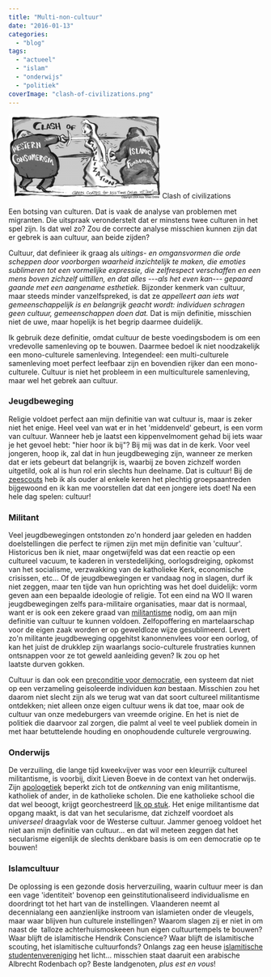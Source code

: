 ```yaml
---
title: "Multi-non-cultuur"
date: "2016-01-13"
categories: 
  - "blog"
tags: 
  - "actueel"
  - "islam"
  - "onderwijs"
  - "politiek"
coverImage: "clash-of-civilizations.png"
---
```


![Clash of civilizations](images/clash-of-civilizations-300x167.png) Clash of civilizations

Een botsing van culturen. Dat is vaak de analyse van problemen met migranten. Die uitspraak veronderstelt dat er minstens twee culturen in het spel zijn. Is dat wel zo? Zou de correcte analyse misschien kunnen zijn dat er gebrek is aan cultuur, aan beide zijden?

Cultuur, dat definieer ik graag als _uitings- en omgansvormen die orde scheppen door voorborgen waarheid inzichtelijk te maken, die emoties sublimeren tot een vormelijke expressie, die zelfrespect verschaffen en een mens boven zichzelf uittillen, en dat alles ---als het even kan--- gepaard gaande met een aangename esthetiek._ Bijzonder kenmerk van cultuur, maar steeds minder vanzelfspreked, is dat ze _appelleert aan iets wat gemeenschappelijk is en belangrijk geacht wordt: individuen schragen geen cultuur, gemeenschappen doen dat._ Dat is mijn definitie, misschien niet de uwe, maar hopelijk is het begrip daarmee duidelijk.

Ik gebruik deze definitie, omdat cultuur de beste voedingsbodem is om een vredevolle samenleving op te bouwen. Daarmee bedoel ik niet noodzakelijk een mono-culturele samenleving. Integendeel: een multi-culturele samenleving moet perfect leefbaar zijn en bovendien rijker dan een mono-culturele. Cultuur is niet het probleem in een multiculturele samenleving, maar wel het gebrek aan cultuur.

### Jeugdbeweging

Religie voldoet perfect aan mijn definitie van wat cultuur is, maar is zeker niet het enige. Heel veel van wat er in het 'middenveld' gebeurt, is een vorm van cultuur. Wanneer heb je laatst een kippenvelmoment gehad bij iets waar je het gevoel hebt: "hier hoor ik bij"? Bij mij was dat in de kerk. Voor veel jongeren, hoop ik, zal dat in hun jeugdbeweging zijn, wanneer ze merken dat er iets gebeurt dat belangrijk is, waarbij ze boven zichzelf worden uitgetild, ook al is hun rol erin slechts hun deelname. Dat is cultuur! Bij de [zeescouts](http://www.zeescouts2.be/) heb ik als ouder al enkele keren het plechtig groepsaantreden bijgewoond en ik kan me voorstellen dat dat een jongere iets doet! Na een hele dag spelen: cultuur!

### Militant

Veel jeugdbewegingen ontstonden zo'n honderd jaar geleden en hadden doelstellingen die perfect te rijmen zijn met mijn definitie van 'cultuur'. Historicus ben ik niet, maar ongetwijfeld was dat een reactie op een cultureel vacuum, te kaderen in verstedelijking, oorlogsdreiging, opkomst van het socialisme, verzwakking van de katholieke Kerk, economische crisissen, etc… Of de jeugdbewegingen er vandaag nog in slagen, durf ik niet zeggen, maar ten tijde van hun oprichting was het doel duidelijk: vorm geven aan een bepaalde ideologie of religie. Tot een eind na WO II waren jeugdbewegingen zelfs para-militaire organisaties, maar dat is normaal, want er is ook een zekere graad van [militantisme](/blog/o-kruise-den-jihadi/) nodig, om aan mijn definitie van cultuur te kunnen voldoen. Zelfopoffering en martelaarschap voor de eigen zaak worden er op geweldloze wijze gesublimeerd. Levert zo'n militante jeugdbeweging opgehitst kanonnenvlees voor een oorlog, of kan het juist de drukklep zijn waarlangs socio-culturele frustraties kunnen ontsnappen voor ze tot geweld aanleiding geven? Ik zou op het laatste durven gokken.

Cultuur is dan ook een [preconditie voor democratie](http://doorstroming.net/2016/01/07/wir-schaffen-helemaal-niks/), een systeem dat niet op een verzameling geisoleerde individuen _kan_ bestaan. Misschien zou het daarom niet slecht zijn als we terug wat van dat soort cultureel militantisme ontdekken; niet alleen onze eigen cultuur wens ik dat toe, maar ook de cultuur van onze medeburgers van vreemde origine. En het is niet de politiek die daarvoor zal zorgen, die palmt al veel te veel publiek domein in met haar betuttelende houding en onophoudende culturele vergrouwing.

### Onderwijs

De verzuiling, die lange tijd kweekvijver was voor een kleurrijk cultureel militantisme, is voorbij, dixit Lieven Boeve in de context van het onderwijs. Zijn [apologetiek](http://www.kuleuven.be/thomas/page/nieuwsbrief/view/186145/) beperkt zich tot de _ontkenning_ van enig militantisme, katholiek of ander, in de katholieke scholen. Die ene katholieke school die dat wel beoogt, krijgt georchestreerd [lik op stuk](http://www.demorgen.be/binnenland/bijbels-rozenkransen-uniformen-en-erkende-diploma-s-bc1e9044/XaZbd/). Het enige militantisme dat opgang maakt, is dat van het secularisme, dat zichzelf voordoet als _universeel_ draagvlak voor de Westerse cultuur. Jammer genoeg voldoet het niet aan mijn definitie van cultuur… en dat wil meteen zeggen dat het secularisme eigenlijk de slechts denkbare basis is om een democratie op te bouwen!

### Islamcultuur

De oplossing is een gezonde dosis herverzuiling, waarin cultuur meer is dan een vage 'identiteit' bovenop een geinstitutionaliseerd individualisme en doordringt tot het hart van de instellingen. Vlaanderen neemt al decennialang een aanzienlijke instroom van islamieten onder de vleugels, maar waar blijven hun culturele instellingen? Waarom slagen zij er niet in om naast de  talloze achterhuismoskeeen hun eigen cultuurtempels te bouwen? Waar blijft de islamitische Hendrik Conscience? Waar blijft de islamitische scouting, het islamitische cultuurfonds? Onlangs zag een heuse [islamitische studentenvereniging](http://mahara.be/) het licht… misschien staat daaruit een arabische Albrecht Rodenbach op? Beste landgenoten, _plus est en vous_!
